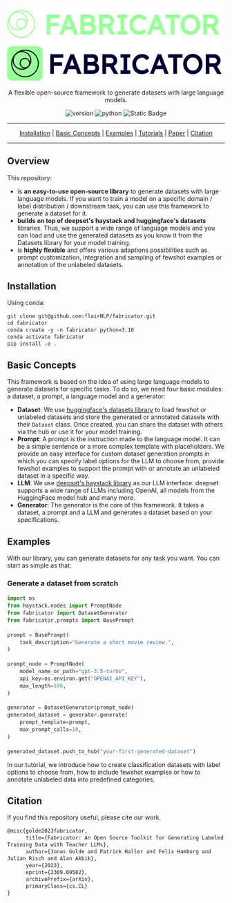 ![Fabricator Logo](resources/logo_fabricator.drawio_dark.png#gh-dark-mode-only)
![Fabricator Logo](resources/logo_fabricator.drawio_white.png#gh-light-mode-only)

<p align="center">A flexible open-source framework to generate datasets with large language models.</p>
<p align="center">
<img alt="version" src="https://img.shields.io/badge/version-0.1-green">
<img alt="python" src="https://img.shields.io/badge/python-3.10-blue">
<img alt="Static Badge" src="https://img.shields.io/badge/license-apache2.0-green">
</p>
<div align="center">
<hr>

[Installation](#installation) | [Basic Concepts](#basic-concepts) | [Examples](#examples) | [Tutorials](tutorials/TUTORIAL-1_OVERVIEW.md) | 
[Paper](https://arxiv.org/abs/2309.09582) | [Citation](#citation)

<hr>
</div>

## Overview

This repository:

- is <b>an easy-to-use open-source library</b> to generate datasets with large language models. If you want to train
a model on a specific domain / label distribution / downstream task, you can use this framework to generate
a dataset for it.
- <b>builds on top of deepset's haystack and huggingface's datasets</b> libraries. Thus, we support a wide range 
of language models and you can load and use the generated datasets as you know it from the Datasets library for your 
model training.
- is <b>highly flexible</b> and offers various adaptions possibilities such as
prompt customization, integration and sampling of fewshot examples or annotation of the unlabeled datasets.

## Installation
Using conda:
```
git clone git@github.com:flairNLP/fabricator.git
cd fabricator
conda create -y -n fabricator python=3.10
conda activate fabricator
pip install -e .
```

## Basic Concepts

This framework is based on the idea of using large language models to generate datasets for specific tasks. To do so, 
we need four basic modules: a dataset, a prompt, a language model and a generator:
- <b>Dataset</b>: We use [huggingface's datasets library](https://github.com/huggingface/datasets) to load fewshot or 
unlabeled datasets and store the generated or annotated datasets with their `Dataset` class. Once
created, you can share the dataset with others via the hub or use it for your model training.
- <b>Prompt</b>: A prompt is the instruction made to the language model. It can be a simple sentence or a more complex
template with placeholders. We provide an easy interface for custom dataset generation prompts in which you can specify 
label options for the LLM to choose from, provide fewshot examples to support the prompt with or annotate an unlabeled 
dataset in a specific way.
- <b>LLM</b>: We use [deepset's haystack library](https://github.com/deepset-ai/haystack) as our LLM interface. deepset
supports a wide range of LLMs including OpenAI, all models from the HuggingFace model hub and many more.
- <b>Generator</b>: The generator is the core of this framework. It takes a dataset, a prompt and a LLM and generates a
dataset based on your specifications.

## Examples

With our library, you can generate datasets for any task you want. You can start as simple
as that:

### Generate a dataset from scratch

```python
import os
from haystack.nodes import PromptNode
from fabricator import DatasetGenerator
from fabricator.prompts import BasePrompt

prompt = BasePrompt(
    task_description="Generate a short movie review.",
)

prompt_node = PromptNode(
    model_name_or_path="gpt-3.5-turbo",
    api_key=os.environ.get("OPENAI_API_KEY"),
    max_length=100,
)

generator = DatasetGenerator(prompt_node)
generated_dataset = generator.generate(
    prompt_template=prompt,
    max_prompt_calls=10,
)

generated_dataset.push_to_hub("your-first-generated-dataset")
```

In our tutorial, we introduce how to create classification datasets with label options to choose from, how to include 
fewshot examples or how to annotate unlabeled data into predefined categories.

## Citation

If you find this repository useful, please cite our work.

```
@misc{golde2023fabricator,
      title={Fabricator: An Open Source Toolkit for Generating Labeled Training Data with Teacher LLMs}, 
      author={Jonas Golde and Patrick Haller and Felix Hamborg and Julian Risch and Alan Akbik},
      year={2023},
      eprint={2309.09582},
      archivePrefix={arXiv},
      primaryClass={cs.CL}
}
```


